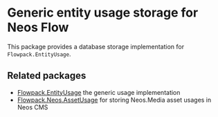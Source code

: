 # Generic entity usage storage for Neos Flow

This package provides a database storage implementation for `Flowpack.EntityUsage`.
                     
## Related packages

* [Flowpack.EntityUsage](https://github.com/Flowpack/Flowpack.EntityUsage) the generic usage implementation
* [Flowpack.Neos.AssetUsage](https://github.com/Flowpack/Flowpack.Neos.AssetUsage) for storing Neos.Media asset usages in Neos CMS
